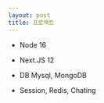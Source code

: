 ```yaml
---
layout: post
title: 프로젝트
---
```




- Node 16
- Next.JS 12
- DB Mysql, MongoDB


- Session, Redis, Chating